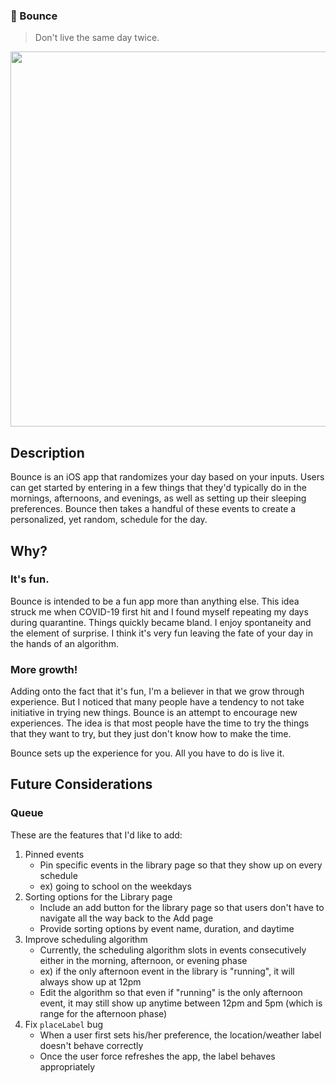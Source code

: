 ### 🦄 Bounce
> Don't live the same day twice.

<p align="center">
  <img width="600" src="https://user-images.githubusercontent.com/88988886/206556258-a280dea0-8b40-4220-af6c-0e6de66c23f6.png">
</p>

## Description

Bounce is an iOS app that randomizes your day based on your inputs. Users can get started by entering in a few things that they'd typically do in the mornings, afternoons, and evenings, as well as setting up their sleeping preferences. Bounce then takes a handful of these events to create a personalized, yet random, schedule for the day. 

## Why?

### It's fun.
Bounce is intended to be a fun app more than anything else. This idea struck me when COVID-19 first hit and I found myself repeating my days during quarantine. Things quickly became bland. I enjoy spontaneity and the element of surprise. I think it's very fun leaving the fate of your day in the hands of an algorithm.

### More growth!
Adding onto the fact that it's fun, I'm a believer in that we grow through experience. But I noticed that many people have a tendency to not take initiative in trying new things. Bounce is an attempt to encourage new experiences. The idea is that most people have the time to try the things that they want to try, but they just don't know how to make the time.

Bounce sets up the experience for you. All you have to do is live it.

## Future Considerations

### Queue

These are the features that I'd like to add:

1. Pinned events
   - Pin specific events in the library page so that they show up on every schedule
   - ex) going to school on the weekdays
2. Sorting options for the Library page
   - Include an add button for the library page so that users don't have to navigate all the way back to the Add page
   - Provide sorting options by event name, duration, and daytime
3. Improve scheduling algorithm
   - Currently, the scheduling algorithm slots in events consecutively either in the morning, afternoon, or evening phase
   - ex) if the only afternoon event in the library is "running", it will always show up at 12pm
   - Edit the algorithm so that even if "running" is the only afternoon event, it may still show up anytime between 12pm and 5pm (which is range for the afternoon phase)
4. Fix `placeLabel` bug
   - When a user first sets his/her preference, the location/weather label doesn't behave correctly
   - Once the user force refreshes the app, the label behaves appropriately

